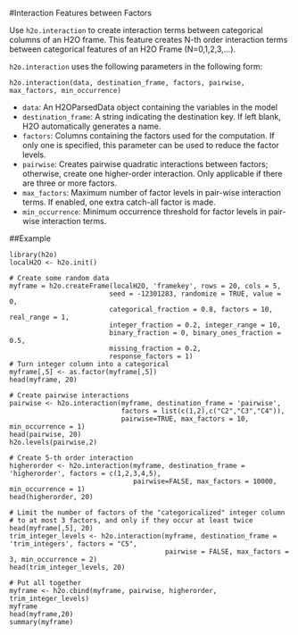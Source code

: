 #Interaction Features between Factors

Use `h2o.interaction` to create interaction terms between categorical columns of an H2O frame. This feature creates N-th order interaction terms between categorical features of an H2O Frame (N=0,1,2,3,...). 

`h2o.interaction` uses the following parameters in the following form: 

`h2o.interaction(data, destination_frame, factors, pairwise, max_factors,
  min_occurrence)`

- `data`: An H2OParsedData object containing the variables in the model 
- `destination_frame`: A string indicating the destination key. If left blank, H2O automatically generates a name. 
- `factors`: Columns containing the factors used for the computation. If only one is specified, this parameter can be used to reduce the factor levels. 
- `pairwise`: Creates pairwise quadratic interactions between factors; otherwise, create one higher-order interaction. Only applicable if there are three or more factors. 
- `max_factors`: Maximum number of factor levels in pair-wise interaction terms. If enabled, one extra catch-all factor is made. 
- `min_occurrence`: Minimum occurrence threshold for factor levels in pair-wise interaction terms. 




##Example

```
library(h2o)
localH2O <- h2o.init()

# Create some random data
myframe = h2o.createFrame(localH2O, 'framekey', rows = 20, cols = 5,
                         seed = -12301283, randomize = TRUE, value = 0,
                         categorical_fraction = 0.8, factors = 10, real_range = 1,
                         integer_fraction = 0.2, integer_range = 10,
                         binary_fraction = 0, binary_ones_fraction = 0.5,
                         missing_fraction = 0.2,
                         response_factors = 1)
# Turn integer column into a categorical
myframe[,5] <- as.factor(myframe[,5])
head(myframe, 20)

# Create pairwise interactions
pairwise <- h2o.interaction(myframe, destination_frame = 'pairwise',
                            factors = list(c(1,2),c("C2","C3","C4")),
                            pairwise=TRUE, max_factors = 10, min_occurrence = 1)
head(pairwise, 20)
h2o.levels(pairwise,2)

# Create 5-th order interaction
higherorder <- h2o.interaction(myframe, destination_frame = 'higherorder', factors = c(1,2,3,4,5),
                               pairwise=FALSE, max_factors = 10000, min_occurrence = 1)
head(higherorder, 20)

# Limit the number of factors of the "categoricalized" integer column
# to at most 3 factors, and only if they occur at least twice
head(myframe[,5], 20)
trim_integer_levels <- h2o.interaction(myframe, destination_frame = 'trim_integers', factors = "C5",
                                       pairwise = FALSE, max_factors = 3, min_occurrence = 2)
head(trim_integer_levels, 20)

# Put all together
myframe <- h2o.cbind(myframe, pairwise, higherorder, trim_integer_levels)
myframe
head(myframe,20)
summary(myframe)
```